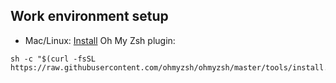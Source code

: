 ## Work environment setup
- Mac/Linux: [Install](https://ohmyz.sh/#install) Oh My Zsh plugin:
```shell
sh -c "$(curl -fsSL https://raw.githubusercontent.com/ohmyzsh/ohmyzsh/master/tools/install.sh)"
```
